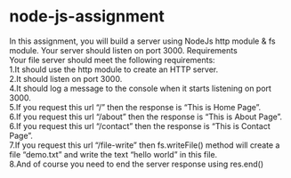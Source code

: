 # node-js-assignment

In this assignment, you will build a server using NodeJs http module & fs module. Your server should listen on port 3000.
Requirements<br>
Your file server should meet the following requirements:<br>
1.It should use the http module to create an HTTP server.<br>
2.It should listen on port 3000.<br>
4.It should log a message to the console when it starts listening on port 3000.<br>
5.If you request this url “/” then the response is  “This is Home Page”.<br>
6.If you request this url “/about” then the response is  “This is About Page”.<br>
6.If you request this url “/contact” then the response  is “This is Contact Page”.<br>
7.If you request this url “/file-write” then fs.writeFile() method will create a file “demo.txt” and write the text “hello world” in this file.<br>
8.And of course you need to end the server response using res.end()

